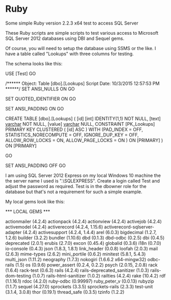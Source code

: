 # Ruby
Some simple Ruby version 2.2.3 x64 test to access SQL Server

These Ruby scripts are simple scripts to test various access to Microsoft SQL Server 2012 databases using DBI and Sequel gems.  

Of course, you will need to setup the database using SSMS or the like.  I have a table called "Lookups" with three columns for testing.

The schema looks like this:

USE [Test]
GO

/****** Object:  Table [dbo].[Lookups]    Script Date: 10/3/2015 12:57:53 PM ******/
SET ANSI_NULLS ON
GO

SET QUOTED_IDENTIFIER ON
GO

SET ANSI_PADDING ON
GO

CREATE TABLE [dbo].[Lookups]
\(
	[id] [int] IDENTITY(1,1) NOT NULL,
	[text] [varchar](64) NOT NULL,
	[value] [varchar](32) NULL,
	CONSTRAINT [PK_Lookups] PRIMARY KEY CLUSTERED 
	(
		[id] ASC
	) WITH (PAD_INDEX = OFF, STATISTICS_NORECOMPUTE = OFF, IGNORE_DUP_KEY = OFF, ALLOW_ROW_LOCKS = ON, ALLOW_PAGE_LOCKS = ON
	) ON [PRIMARY]
) ON [PRIMARY]

GO

SET ANSI_PADDING OFF
GO

I am using SQL Server 2012 Express on my local Windows 10 machine the the server name I used is ".\SQLEXPRESS".  Create a login
called Test and adjust the password as required.  Test is in the dbowner role for the database but that's not a requirement for such 
a simple example.

My local gems look like this:

*** LOCAL GEMS ***

actionmailer (4.2.4)
actionpack (4.2.4)
actionview (4.2.4)
activejob (4.2.4)
activemodel (4.2.4)
activerecord (4.2.4, 1.15.6)
activerecord-sqlserver-adapter (4.2.4)
activesupport (4.2.4, 1.4.4)
arel (6.0.3)
bigdecimal (1.2.7, 1.2.6)
builder (3.2.2)
bundler (1.10.6)
dbd (0.1.3)
dbd-odbc (0.2.5)
dbi (0.4.5)
deprecated (2.0.1)
erubis (2.7.0)
excon (0.45.4)
globalid (0.3.6)
i18n (0.7.0)
io-console (0.4.3)
json (1.8.3, 1.8.1)
link_header (0.0.8)
loofah (2.0.3)
mail (2.6.3)
mime-types (2.6.2)
mini_portile (0.6.2)
minitest (5.8.1, 5.4.3)
multi_json (1.11.2)
neography (1.7.3)
nokogiri (1.6.6.2 x64-mingw32)
odbc-rails (1.5)
os (0.9.6)
power_assert (0.2.4, 0.2.2)
psych (2.0.15, 2.0.8)
rack (1.6.4)
rack-test (0.6.3)
rails (4.2.4)
rails-deprecated_sanitizer (1.0.3)
rails-dom-testing (1.0.7)
rails-html-sanitizer (1.0.2)
railties (4.2.4)
rake (10.4.2)
rdf (1.1.16.1)
rdoc (4.2.0)
ruby-odbc (0.99997)
ruby_peter_v (0.0.13)
rubyzip (1.1.7)
sequel (4.27.0)
sprockets (3.3.5)
sprockets-rails (2.3.3)
test-unit (3.1.4, 3.0.8)
thor (0.19.1)
thread_safe (0.3.5)
tzinfo (1.2.2)

